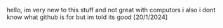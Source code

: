 hello, 
im very new to this stuff and not great with computors
i also i dont know what github is for but im told its good
[20/1/2024]
